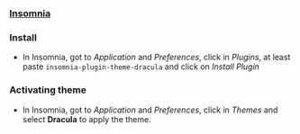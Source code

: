 ### [Insomnia](http://insomnia.rest)

### Install

- In Insomnia, got to _Application_ and _Preferences_, click in _Plugins_, at least paste `insomnia-plugin-theme-dracula` and click on _Install Plugin_

### Activating theme

- In Insomnia, got to _Application_ and _Preferences_, click in _Themes_ and select **Dracula** to apply the theme.
